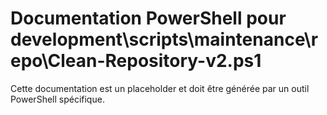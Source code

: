 # Documentation PowerShell pour development\scripts\maintenance\repo\Clean-Repository-v2.ps1

Cette documentation est un placeholder et doit être générée par un outil PowerShell spécifique.
